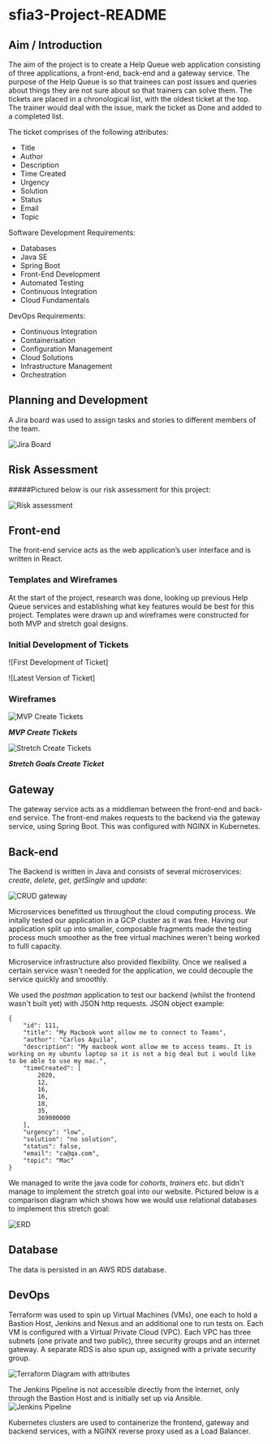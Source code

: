 # sfia3-Project-README

## Aim / Introduction
The aim of the project is to create a Help Queue web application consisting of three applications, a front-end, back-end and a gateway service. The purpose of the Help Queue is so that trainees can post issues and queries about things they are not sure about so that trainers can solve them. The tickets are placed in a chronological list, with the oldest ticket at the top. The trainer would deal with the issue, mark the ticket as Done and added to a completed list.

The ticket comprises of the following attributes:

* Title
* Author
* Description
* Time Created
* Urgency
* Solution
* Status
* Email
* Topic

Software Development Requirements:

* Databases
* Java SE
* Spring Boot
* Front-End Development
* Automated Testing
* Continuous Integration
* Cloud Fundamentals

DevOps Requirements:

* Continuous Integration
* Containerisation
* Configuration Management
* Cloud Solutions
* Infrastructure Management
* Orchestration

## Planning and Development
A Jira board was used to assign tasks and stories to different members of the team.

![Jira Board](https://i.imgur.com/pIwZami.png)

## Risk Assessment

#####Pictured below is our risk assessment for this project:

![Risk assessment](https://i.imgur.com/ym53yIN.png)

## Front-end
The front-end service acts as the web application’s user interface and is written in React. 

### Templates and Wireframes
At the start of the project, research was done, looking up previous Help Queue services and establishing what key features would be best for this project. Templates were drawn up and wireframes were constructed for both MVP and stretch goal designs.

### Initial Development of Tickets

![First Development of Ticket]

![Latest Version of Ticket]

### Wireframes

![MVP Create Tickets](https://i.imgur.com/ITyaCe0.png) 

***MVP Create Tickets***

![Stretch Create Tickets](https://i.imgur.com/C3VLve5.png) 

***Stretch Goals Create Ticket***

## Gateway
The gateway service acts as a middleman between the front-end and back-end service. The front-end makes requests to the backend via the gateway service, using Spring Boot.
This was configured with NGINX in Kubernetes. 

## Back-end
The Backend is written in Java and consists of several microservices: *create*, *delete*, *get*, *getSingle* and *update*:

![CRUD gateway](https://i.imgur.com/I2Z50wA.png) 

Microservices benefitted us throughout the cloud computing process. We initally tested our application in a GCP cluster as it was free. Having our application split up into smaller, composable fragments made the testing process much smoother as the free virtual machines weren't being worked to fulll capacity.

Microservice infrastructure also provided flexibility. Once we realised a certain service wasn't needed for the application, we could decouple the service quickly and smoothly.

We used the *postman* application to test our backend (whilst the frontend wasn't built yet) with JSON http requests. JSON object example:

    {
        "id": 111,
        "title": "My Macbook wont allow me to connect to Teams",
        "author": "Carlos Aguila",
        "description": "My macbook wont allow me to access teams. It is working on my ubuntu laptop so it is not a big deal but i would like to be able to use my mac.",
        "timeCreated": [
            2020,
            12,
            16,
            16,
            18,
            35,
            369000000
        ],
        "urgency": "low",
        "solution": "no solution",
        "status": false,
        "email": "ca@qa.com",
        "topic": "Mac"
    }

We managed to write the java code for *cohorts*, *trainers* etc. but didn't manage to implement the stretch goal into our website. Pictured below is a comparison diagram which shows how we would use relational databases to implement this stretch goal:

![ERD](https://i.imgur.com/eRaopD5.png)

## Database
The data is persisted in an AWS RDS database.

## DevOps
Terraform was used to spin up Virtual Machines (VMs), one each to hold a Bastion Host, Jenkins and Nexus and an additional one to run tests on. Each VM is configured with a Virtual Private Cloud (VPC). Each VPC has three subnets (one private and two public), three security groups and an internet gateway. A separate RDS is also spun up, assigned with a private security group.

![Terraform Diagram with attributes](https://i.imgur.com/DxwfSG2.jpg)

The Jenkins Pipeline is not accessible directly from the Internet, only through the Bastion Host and is initially set up via Ansible.
![Jenkins Pipeline](https://i.imgur.com/TISjH4X.png)

Kubernetes clusters are used to containerize the frontend, gateway and backend services, with a NGINX reverse proxy used as a Load Balancer.
